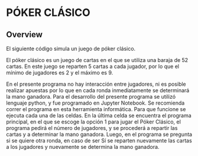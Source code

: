 # PÓKER CLÁSICO

## Overview
El siguiente código simula un juego de póker clásico.

El póker clásico es un juego de cartas en el que se utiliza una baraja de 52 cartas. En este juego se reparten 5 cartas a cada jugador, por lo que el mínimo de jugadores es 2 y el máximo es 9. 

En el presente programa no hay interacción entre jugadores, ni es posible realizar apuestas por lo que en cada ronda inmediatamente se determinará la mano ganadora.
Para el desarrollo del presente programa se utilizó lenguaje python, y fue programado en Jupyter Notebook. Se recomienda correr el programa en esta herramienta informática.
Para que funcione se ejecuta cada una de las celdas. En la última celda se encuentra el programa principal, en el que se escoge la opción 1 para jugar el Póker Clásico, el programa pedirá el número de jugadores, y se procederá a repartir las cartas y a determinar la mano ganadora. Luego, en el programa se pregunta si se quiere otra ronda, en caso de ser Sí se reparten nuevamente las cartas a los jugadores y nuevamente se determina la mano ganadora.


